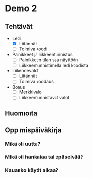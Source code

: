 # Demo 2

## Tehtävät

- Ledi
  - [X] Liitännät
  - [ ] Toimiva koodi
- Painikkeet ja liikkeentunnistus
  - [ ] Painikkeen tilan saa näyttöön
  - [ ] Liikkeentunnistimella ledi koodista
- Liikennevalot
  - [ ] Liitännät
  - [ ] Toimiva koodaus
- Bonus
  - [ ] Merkkivalo
  - [ ] Liikkeentunnistavat valot

## Huomioita

## Oppimispäiväkirja

### Mikä oli uutta?

### Mikä oli hankalaa tai epäselvää?

### Kauanko käytit aikaa?
